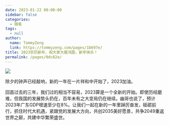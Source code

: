 ```yaml
---
date: 2023-01-22 00:00:00
sidebar: false
categories: 
  - 随笔
tags: 
  - null
author: 
  name: TommyZeng
  link: https://tommyzeng.com/pages/1b697e/
title: 2023农历新年，祝大家大展鸿图，新年快乐！
permalink: /pages/0dc82e/
---
```


![](https://gcore.jsdelivr.net/gh/TommyZeng777/picgo/img/202301252233678.png)

除夕的钟声已经敲响，新的一年在一片祥和中开始了，2023加油。

回首过去的三年，我们过的相当不容易，2023算是一个全新的开始。即使历经磨难，但我国的发展势头扔在，百年未有之大变局仍在继续。幽哥也说了，预计2023年广东GDP增速至少在8%。让我们一起在新的一年里踔厉奋发，砥砺前行，抓住时代大机遇，紧跟党的发展大方向，共创2035美好愿景，共争2049重返世界之巅，共建中华繁荣盛世。<!-- more -->